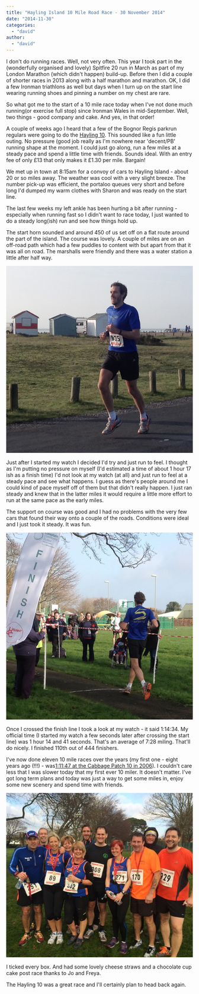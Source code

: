 ```yaml
---
title: "Hayling Island 10 Mile Road Race - 30 November 2014"
date: "2014-11-30"
categories: 
  - "david"
author: 
  - "david"
---
```


I don't do running races. Well, not very often. This year I took part in the (wonderfully organised and lovely) Spitfire 20 run in March as part of my London Marathon (which didn't happen) build-up. Before then I did a couple of shorter races in 2013 along with a half marathon and marathon. OK, I did a few Ironman triathlons as well but days when I turn up on the start line wearing running shoes and pinning a number on my chest are rare.

So what got me to the start of a 10 mile race today when I've not done much running(or exercise full stop) since Ironman Wales in mid-September. Well, two things - good company and cake. And yes, in that order!

A couple of weeks ago I heard that a few of the Bognor Regis parkrun regulars were going to do the [Hayling 10](http://www.havantac.co.uk/hayling-10/). This sounded like a fun little outing. No pressure (good job really as I'm nowhere near 'decent/PB' running shape at the moment. I could just go along, run a few miles at a steady pace and spend a little time with friends. Sounds ideal. With an entry fee of only &pound;13 that only makes it &pound;1.30 per mile. Bargain!

We met up in town at 8:15am for a convoy of cars to Hayling Island - about 20 or so miles away. The weather was cool with a very slight breeze. The number pick-up was efficient, the portaloo queues very short and before long I'd dumped my warm clothes with Sharon and was ready on the start line.

The last few weeks my left ankle has been hurting a bit after running - especially when running fast so I didn't want to race today, I just wanted to do a steady long(ish) run and see how things hold up.

The start horn sounded and around 450 of us set off on a flat route around the part of the island. The course was lovely. A couple of miles are on an off-road path which had a few puddles to content with but apart from that it was all on road. The marshalls were friendly and there was a water station a little after half way.

![20141130-6101](/images/2014/20141130-6101.jpg)

Just after I started my watch I decided I'd try and just run to feel. I thought as I'm putting no pressure on myself (I'd estimated a time of about 1 hour 17 ish as a finish time) I'd not look at my watch (at all) and just run to feel at a steady pace and see what happens. I guess as there's people around me I could kind of pace myself off of them but that didn't really happen. I just ran steady and knew that in the latter miles it would require a little more effort to run at the same pace as the early miles.

The support on course was good and I had no problems with the very few cars that found their way onto a couple of the roads. Conditions were ideal and I just took it steady. It was fun.

![20141130-6104](/images/2014/20141130-6104.jpg)

Once I crossed the finish line I took a look at my watch - it said 1:14:34. My official time (I started my watch a few seconds later after crossing the start line) was 1 hour 14 and 41 seconds. That's an average of 7:28 miling. That'll do nicely. I finished 110th out of 444 finishers.

I've now done eleven 10 mile races over the years (my first one - eight years ago (!!!) - was[1:11:47 at the Cabbage Patch 10 in 2006](/2006/10/cabbage-patch-results/)). I couldn't care less that I was slower today that my first ever 10 miler. It doesn't matter. I've got long term plans and today was just a way to get some miles in, enjoy some new scenery and spend time with friends.

![20141130-post-hayling](/images/2014/20141130-post-hayling.jpg)

I ticked every box. And had some lovely cheese straws and a chocolate cup cake post race thanks to Jo and Freya.

The Hayling 10 was a great race and I'll certainly plan to head back again.
